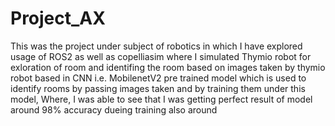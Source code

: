 # Project_AX
This was the project under subject of robotics in which I have explored usage of ROS2 as well as copelliasim where I simulated Thymio robot for exloration of room and identifing the room based on images taken by thymio robot based in CNN i.e. MobilenetV2 pre trained model which is used to identify rooms by passing images taken and by training them under this model,
Where, I was able to see that I was getting perfect result of model around 98% accuracy dueing training also around 
